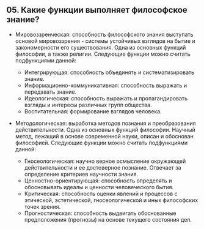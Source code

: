 ﻿## 05. Какие функции выполняет философское знание?

- Мировоззренческая: способность философского знания выступать основой мировоззрения - системы устойчивых взглядов на бытие и закономерности его существования. Одна из основных функций философии, а также религии. Следующие функции можно считать подфункциями данной:

	- Интегрирующая: способность объединять и систематизировать знание.
	- Информационно-коммуникативная: способность выражать и передавать знание.
	- Идеологическая: способность выражать и пропагандировать взгляды и интересы различных групп общества.
	- Воспитательная: формирование взглядов человека.
	
- Методологическая: выработка методов познания и преобразования действительности. Одна из основных функций философии. Научный метод, лежащий в основе современной науки, описан и обоснован философией. Следующие функции можно считать подфункциями данной:
	- Гносеологическая: научно верное осмысление окружающей действительности и ее достоверное познание. Отвечает за определение критериев научности знания.
	- Ценностно-ориентирующая: способность определять и обосновывать идеалы и ценности человеческого бытия.
	- Критическая: способность оценки явлений и процессов с этической, эстетической, гносеологической и иных философских точек зрения.
	- Прогностическая: способность выдвигать обоснованные предположения (прогнозы) на основе текущего состояния дел.
